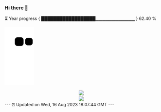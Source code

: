 ### Hi there 👋
⏳ Year progress { ██████████████████▁▁▁▁▁▁▁▁▁▁▁▁ } 62.40 %

![](https://raw.githubusercontent.com/Swiftie13st/Swiftie13st/main/assets/github-contribution-grid-snake.svg)


<div align="center"> <img src="https://metrics.lecoq.io/Swiftie13st?template=classic&config.timezone=Asia%2FShanghai"> </div>

<div align="center"> <img src="https://github-readme-streak-stats.herokuapp.com/?user=Swiftie13st" /> </div>
---
⏰ Updated on Wed, 16 Aug 2023 18:07:44 GMT
---

